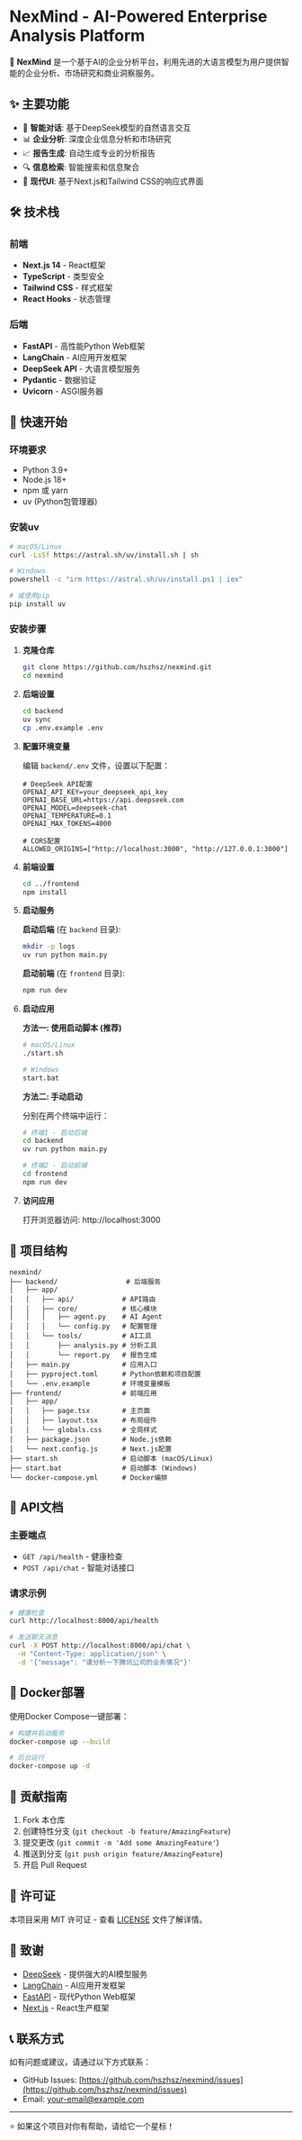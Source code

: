 # NexMind - AI-Powered Enterprise Analysis Platform

🚀 **NexMind** 是一个基于AI的企业分析平台，利用先进的大语言模型为用户提供智能的企业分析、市场研究和商业洞察服务。

## ✨ 主要功能

- 🤖 **智能对话**: 基于DeepSeek模型的自然语言交互
- 📊 **企业分析**: 深度企业信息分析和市场研究
- 📈 **报告生成**: 自动生成专业的分析报告
- 🔍 **信息检索**: 智能搜索和信息聚合
- 🎨 **现代UI**: 基于Next.js和Tailwind CSS的响应式界面

## 🛠️ 技术栈

### 前端
- **Next.js 14** - React框架
- **TypeScript** - 类型安全
- **Tailwind CSS** - 样式框架
- **React Hooks** - 状态管理

### 后端
- **FastAPI** - 高性能Python Web框架
- **LangChain** - AI应用开发框架
- **DeepSeek API** - 大语言模型服务
- **Pydantic** - 数据验证
- **Uvicorn** - ASGI服务器

## 🚀 快速开始

### 环境要求

- Python 3.9+
- Node.js 18+
- npm 或 yarn
- uv (Python包管理器)

### 安装uv

```bash
# macOS/Linux
curl -LsSf https://astral.sh/uv/install.sh | sh

# Windows
powershell -c "irm https://astral.sh/uv/install.ps1 | iex"

# 或使用pip
pip install uv
```

### 安装步骤

1. **克隆仓库**
   ```bash
   git clone https://github.com/hszhsz/nexmind.git
   cd nexmind
   ```

2. **后端设置**
   ```bash
   cd backend
   uv sync
   cp .env.example .env
   ```

3. **配置环境变量**
   
   编辑 `backend/.env` 文件，设置以下配置：
   ```env
   # DeepSeek API配置
   OPENAI_API_KEY=your_deepseek_api_key
   OPENAI_BASE_URL=https://api.deepseek.com
   OPENAI_MODEL=deepseek-chat
   OPENAI_TEMPERATURE=0.1
   OPENAI_MAX_TOKENS=4000
   
   # CORS配置
   ALLOWED_ORIGINS=["http://localhost:3000", "http://127.0.0.1:3000"]
   ```

4. **前端设置**
   ```bash
   cd ../frontend
   npm install
   ```

5. **启动服务**
   
   **启动后端** (在 `backend` 目录):
   ```bash
   mkdir -p logs
   uv run python main.py
   ```
   
   **启动前端** (在 `frontend` 目录):
   ```bash
   npm run dev
   ```

6. **启动应用**
   
   **方法一: 使用启动脚本 (推荐)**
   ```bash
   # macOS/Linux
   ./start.sh
   
   # Windows
   start.bat
   ```
   
   **方法二: 手动启动**
   
   分别在两个终端中运行：
   ```bash
   # 终端1 - 启动后端
   cd backend
   uv run python main.py
   
   # 终端2 - 启动前端
   cd frontend
   npm run dev
   ```

7. **访问应用**
   
   打开浏览器访问: http://localhost:3000

## 📁 项目结构

```
nexmind/
├── backend/                 # 后端服务
│   ├── app/
│   │   ├── api/            # API路由
│   │   ├── core/           # 核心模块
│   │   │   ├── agent.py    # AI Agent
│   │   │   └── config.py   # 配置管理
│   │   └── tools/          # AI工具
│   │       ├── analysis.py # 分析工具
│   │       └── report.py   # 报告生成
│   ├── main.py             # 应用入口
│   ├── pyproject.toml      # Python依赖和项目配置
│   └── .env.example        # 环境变量模板
├── frontend/               # 前端应用
│   ├── app/
│   │   ├── page.tsx        # 主页面
│   │   ├── layout.tsx      # 布局组件
│   │   └── globals.css     # 全局样式
│   ├── package.json        # Node.js依赖
│   └── next.config.js      # Next.js配置
├── start.sh                # 启动脚本 (macOS/Linux)
├── start.bat               # 启动脚本 (Windows)
└── docker-compose.yml      # Docker编排
```

## 🔧 API文档

### 主要端点

- `GET /api/health` - 健康检查
- `POST /api/chat` - 智能对话接口

### 请求示例

```bash
# 健康检查
curl http://localhost:8000/api/health

# 发送聊天消息
curl -X POST http://localhost:8000/api/chat \
  -H "Content-Type: application/json" \
  -d '{"message": "请分析一下腾讯公司的业务情况"}'
```

## 🐳 Docker部署

使用Docker Compose一键部署：

```bash
# 构建并启动服务
docker-compose up --build

# 后台运行
docker-compose up -d
```

## 🤝 贡献指南

1. Fork 本仓库
2. 创建特性分支 (`git checkout -b feature/AmazingFeature`)
3. 提交更改 (`git commit -m 'Add some AmazingFeature'`)
4. 推送到分支 (`git push origin feature/AmazingFeature`)
5. 开启 Pull Request

## 📄 许可证

本项目采用 MIT 许可证 - 查看 [LICENSE](LICENSE) 文件了解详情。

## 🙏 致谢

- [DeepSeek](https://www.deepseek.com/) - 提供强大的AI模型服务
- [LangChain](https://langchain.com/) - AI应用开发框架
- [FastAPI](https://fastapi.tiangolo.com/) - 现代Python Web框架
- [Next.js](https://nextjs.org/) - React生产框架

## 📞 联系方式

如有问题或建议，请通过以下方式联系：

- GitHub Issues: [https://github.com/hszhsz/nexmind/issues](https://github.com/hszhsz/nexmind/issues)
- Email: [your-email@example.com](mailto:your-email@example.com)

---

⭐ 如果这个项目对你有帮助，请给它一个星标！